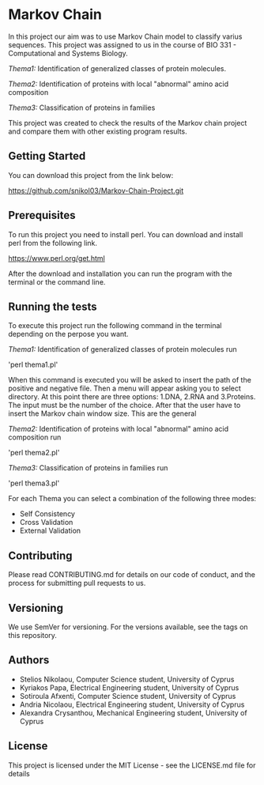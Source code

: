 # Markov Chain

In this project our aim was to use Markov Chain model to classify varius sequences. This project was assigned to us in the course of BIO 331 - Computational and Systems Biology.

_Thema1:_ Identification of generalized classes of protein molecules.

_Thema2:_ Identification of proteins with local "abnormal" amino acid composition

_Thema3:_ Classification of proteins in families

This project was created to check the results of the Markov chain project and compare them with other existing program results.

## Getting Started

You can download this project from the link below:

https://github.com/snikol03/Markov-Chain-Project.git

## Prerequisites

To run this project you need to install perl. You can download and install perl from the following link.

https://www.perl.org/get.html

After the download and installation you can run the program with the terminal or the command line.

## Running the tests

To execute this project run the following command in the terminal depending on the perpose you want.

_Thema1:_ Identification of generalized classes of protein molecules run

'perl thema1.pl'

When this command is executed you will be asked to insert the path of the positive and negative file. Then a menu will appear asking you to select directory. At this point there are three options: 1.DNA, 2.RNA and 3.Proteins. The input must be the number of the choice. After that the user have to insert the Markov chain window size. This are the general

_Thema2:_ Identification of proteins with local "abnormal" amino acid
composition run

'perl thema2.pl'

_Thema3:_ Classification of proteins in families run

'perl thema3.pl'


For each Thema you can select a combination of the following three modes: 
 - Self Consistency
 - Cross Validation
 - External Validation


## Contributing

Please read CONTRIBUTING.md for details on our code of conduct, and the process for submitting pull requests to us.

## Versioning

We use SemVer for versioning. For the versions available, see the tags on this repository.

## Authors

- Stelios Nikolaou, Computer Science student, University of Cyprus
- Kyriakos Papa, Electrical Engineering student, University of Cyprus
- Sotiroula Afxenti, Computer Science student, University of Cyprus
- Andria Nicolaou, Electrical Engineering student, University of Cyprus
- Alexandra Crysanthou, Mechanical Engineering student, University of Cyprus

## License

This project is licensed under the MIT License - see the LICENSE.md file for details

